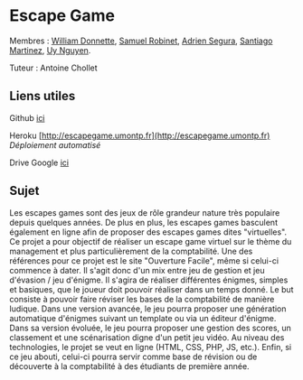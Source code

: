 # Escape Game

Membres : [William Donnette](https://github.com/william-donnette), [Samuel Robinet](https://github.com/samuel-robinet), [Adrien Segura](https://github.com/adrien-segura), [Santiago Martinez](https://github.com/santiago-martinez117), [Uy Nguyen](https://github.com/uy-nguyen00).

Tuteur : Antoine Chollet

## Liens utiles

Github  [ici](https://github.com/samuel-robinet/EscapeGame)

Heroku  [http://escapegame.umontp.fr](http://escapegame.umontp.fr)
*Déploiement automatisé*

Drive Google [ici](https://drive.google.com/drive/folders/1pBI3SzFK3pdj9aD3lpMhc2XVij7rbfO9?usp=sharing)


## Sujet

Les escapes games sont des jeux de rôle grandeur nature très populaire depuis quelques années. De plus en plus, les escapes games basculent également en ligne afin de proposer des escapes games dites "virtuelles". Ce projet a pour objectif de réaliser un escape game virtuel sur le thème du management et plus particulièrement de la comptabilité. Une des références pour ce projet est le site "Ouverture Facile", même si celui-ci commence à dater. Il s'agit donc d'un mix entre jeu de gestion et jeu d'évasion / jeu d'énigme. Il s'agira de réaliser différentes énigmes, simples et basiques, que le joueur doit pouvoir réaliser dans un temps donné. Le but consiste à pouvoir faire réviser les bases de la comptabilité de manière ludique. Dans une version avancée, le jeu pourra proposer une génération automatique d'énigmes suivant un template ou via un éditeur d'énigme. Dans sa version évoluée, le jeu pourra proposer une gestion des scores, un classement et une scénarisation digne d'un petit jeu vidéo. Au niveau des technologies, le projet se veut en ligne (HTML, CSS, PHP, JS, etc.). Enfin, si ce jeu abouti, celui-ci pourra servir comme base de révision ou de découverte à la comptabilité à des étudiants de première année.

